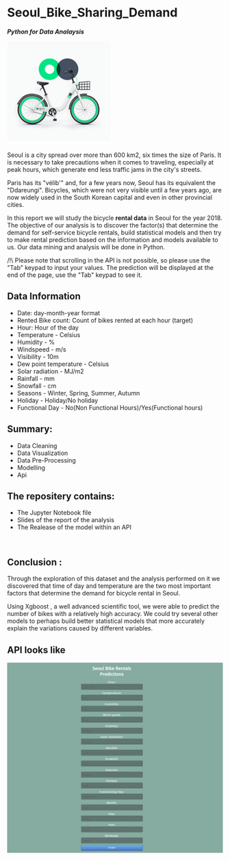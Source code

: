 # Seoul_Bike_Sharing_Demand
***Python for Data Analaysis***

![alt text](https://github.com/MariamBrh/Seoul_Bike_Sharing_Demand/blob/main/thumbnail_VELO.png)

Seoul is a city spread over more than 600 km2, six times the size of Paris. It is necessary to take precautions when it comes to traveling, especially at peak hours, which generate end less traffic jams in the city's streets.

Paris has its "vélib'" and, for a few years now, Seoul has its equivalent the "Ddareungi". Bicycles, which were not very visible until a few years ago, are now widely used in the South Korean capital and even in other provincial cities.

In this report we will study the bicycle **rental data** in Seoul for the year 2018. The objective of our analysis is to discover the factor(s) that determine the demand for self-service bicycle rentals, build statistical models and then try to make rental prediction based on the information and models available to us. Our data mining and analysis will be done in Python.

/!\ Please note that scrolling in the API is not possible, so please use the "Tab" keypad to input your values. The prediction will be displayed at the end of the page, use the "Tab" keypad to see it.

## Data Information
- Date: day-month-year format
- Rented Bike count: Count of bikes rented at each hour (target)
- Hour: Hour of the day
- Temperature - Celsius
- Humidity - %
- Windspeed - m/s
- Visibility - 10m
- Dew point temperature - Celsius
- Solar radiation - MJ/m2
- Rainfall - mm
- Snowfall - cm
- Seasons - Winter, Spring, Summer, Autumn
- Holiday - Holiday/No holiday
- Functional Day - No(Non Functional Hours)/Yes(Functional hours)

## Summary:  
- Data Cleaning
- Data Visualization
- Data Pre-Processing
- Modelling
- Api
  
 
## The repositery contains:
* The Jupyter Notebook file
* Slides of the report of the analysis
* The Realease of the model within an API 
<br> 

## Conclusion :
Through the exploration of this dataset and the analysis performed on it we discovered that time of day and temperature are the two most important factors that determine the demand for bicycle rental in Seoul.

Using Xgboost , a well advanced scientific tool, we were able to predict the number of bikes with a relatively high accuracy. We could try several other models to perhaps build better statistical models that more accurately explain the variations caused by different variables.

## API looks like

![alt text](https://github.com/MariamBrh/Seoul_Bike_Sharing_Demand/blob/main/api.PNG)
